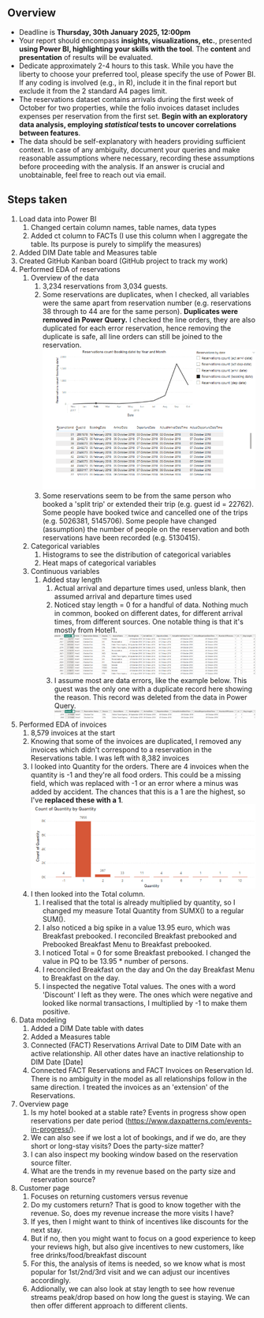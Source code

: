 ## Overview
-	Deadline is **Thursday, 30th January 2025, 12:00pm**
-	Your report should encompass **insights, visualizations, etc.**, presented **using Power BI, highlighting your skills with the tool**. The **content** and **presentation** of results will be evaluated.
-	Dedicate approximately 2-4 hours to this task. While you have the liberty to choose your preferred tool, please specify the use of Power BI. If any coding is involved (e.g., in R), include it in the final report but exclude it from the 2 standard A4 pages limit.
-	The reservations dataset contains arrivals during the first week of October for two properties, while the folio invoices dataset includes expenses per reservation from the first set. **Begin with an exploratory data analysis, employing *statistical* tests to uncover correlations between features**.
-	The data should be self-explanatory with headers providing sufficient context. In case of any ambiguity, document your queries and make reasonable assumptions where necessary, recording these assumptions before proceeding with the analysis. If an answer is crucial and unobtainable, feel free to reach out via email.

## Steps taken
1.	Load data into Power BI
    1. Changed certain column names, table names, data types
    2.	Added ct column to FACTs (I use this column when I aggregate the table. Its purpose is purely to simplify the measures)
2.	Added DIM Date table and Measures table
3.	Created GitHub Kanban board (GitHub project to track my work)
4. Performed EDA of reservations
   1. Overview of the data
      1. 3,234 reservations from 3,034 guests. 
      2. Some reservations are duplicates, when I checked, all variables were the same apart from reservation number (e.g. reservations 38 through to 44 are for the same person). **Duplicates were removed in Power Query.** I checked the line orders, they are also duplicated for each error reservation, hence removing the duplicate is safe, all line orders can still be joined to the reservation.
![alt text](image-2.png)
        1. Some reservations seem to be from the same person who booked a 'split trip' or extended their trip (e.g. guest id = 22762). Some people have booked twice and cancelled one of the trips (e.g. 5026381, 5145706). Some people have changed (assumption) the number of people on the reservation and both reservations have been recorded (e.g. 5130415). 
   1. Categorical variables
      1. Histograms to see the distribution of categorical variables
      2. Heat maps of categorical variables
   2. Continuous variables
      1. Added stay length 
         1. Actual arrival and departure times used, unless blank, then assumed arrival and departure times used
         2. Noticed stay length = 0 for a handful of data. Nothing much in common, booked on different dates, for different arrival times, from different sources. One notable thing is that it's mostly from Hotel1. 
            ![alt text](image.png)
           1. I assume most are data errors, like the example below. This guest was the only one with a duplicate record here showing the reason. This record was deleted from the data in Power Query.
            ![alt text](image-1.png) 
5. Performed EDA of invoices
   1. 8,579 invoices at the start
   2. Knowing that some of the invoices are duplicated, I removed any invoices which didn't correspond to a reservation in the Reservations table. I was left with 8,382 invoices
   3. I looked into Quantity for the orders. There are 4 invoices when the quantity is -1 and they're all food orders. This could be a missing field, which was replaced with -1 or an error where a minus was added by accident. The chances that this is a 1 are the highest, so I've **replaced these with a 1**. 
![alt text](image-3.png)
    4. I then looked into the Total column. 
       1. I realised that the total is already multiplied by quantity, so I changed my measure Total Quantity from SUMX() to a regular SUM(). 
       2. I also noticed a big spike in a value 13.95 euro, which was Breakfast prebooked. I reconciled Breakfast prebooked and Prebooked Breakfast Menu to Breakfast prebooked.
       3. I noticed Total = 0 for some Breakfast prebooked. I changed the value in PQ to be 13.95 * number of persons.
       4. I reconciled Breakfast on the day and On the day Breakfast Menu to Breakfast on the day.
       5. I inspected the negative Total values. The ones with a word 'Discount' I left as they were. The ones which were negative and looked like normal transactions, I multiplied by -1 to make them positive.
6. Data modeling
   1. Added a DIM Date table with dates
   2. Added a Measures table
   3. Connected (FACT) Reservations Arrival Date to DIM Date with an active relationship. All other dates have an inactive relationship to DIM Date [Date]
   4. Connected FACT Reservations and FACT Invoices on Reservation Id. There is no ambiguity in the model as all relationships follow in the same direction. I treated the invoices as an 'extension' of the Reservations.
7. Overview page
   1. Is my hotel booked at a stable rate? Events in progress show open reservations per date period (https://www.daxpatterns.com/events-in-progress/).
   2. We can also see if we lost a lot of bookings, and if we do, are they short or long-stay visits? Does the party-size matter? 
   3. I can also inspect my booking window based on the reservation source filter. 
   4. What are the trends in my revenue based on the party size and reservation source?
8.  Customer page
       1. Focuses on returning customers versus revenue
       2. Do my customers return? That is good to know together with the revenue. So, does my revenue increase the more visits I have? 
       3. If yes, then I might want to think of incentives like discounts for the next stay.
       4. But if no, then you might want to focus on a good experience to keep your reviews high, but also give incentives to new customers, like free drinks/food/breakfast discount
       5. For this, the analysis of items is needed, so we know what is most popular for 1st/2nd/3rd visit and we can adjust our incentives accordingly.
       6. Addionally, we can also look at stay length to see how revenue streams peak/drop based on how long the guest is staying. We can then offer different approach to different clients.
